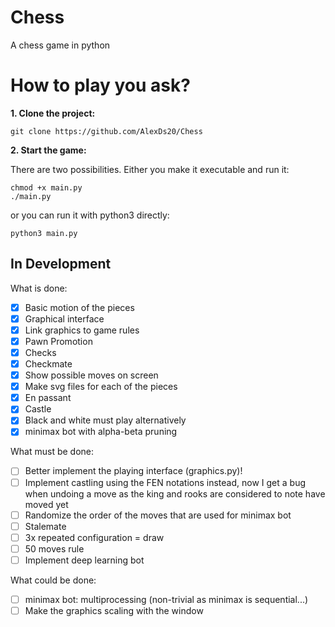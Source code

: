 # Chess
A chess game in python

# How to play you ask?
**1. Clone the project:**
```
git clone https://github.com/AlexDs20/Chess
```
**2. Start the game:**

There are two possibilities.
Either you make it executable and run it:
```
chmod +x main.py
./main.py
```
or you can run it with python3 directly:
```
python3 main.py
```

## In Development
What is done:
- [x] Basic motion of the pieces
- [x] Graphical interface
- [x] Link graphics to game rules
- [x] Pawn Promotion
- [x] Checks
- [x] Checkmate
- [x] Show possible moves on screen
- [x] Make svg files for each of the pieces
- [x] En passant
- [x] Castle
- [x] Black and white must play alternatively
- [x] minimax bot with alpha-beta pruning

What must be done:
- [ ] Better implement the playing interface (graphics.py)!
- [ ] Implement castling using the FEN notations instead, now I get a bug when
  undoing a move as the king and rooks are considered to note have moved yet
- [ ] Randomize the order of the moves that are used for minimax bot
- [ ] Stalemate
- [ ] 3x repeated configuration = draw
- [ ] 50 moves rule
- [ ] Implement deep learning bot

What could be done:
- [ ] minimax bot: multiprocessing (non-trivial as minimax is sequential...)
- [ ] Make the graphics scaling with the window
